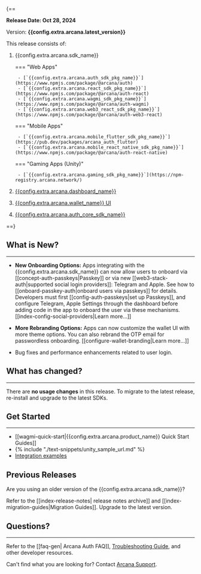 {==

**Release Date: Oct 28, 2024**  

Version: **{{config.extra.arcana.latest_version}}**

This release consists of:

1. {{config.extra.arcana.sdk_name}} 
  
    === "Web Apps"

        - [`{{config.extra.arcana.auth_sdk_pkg_name}}`](https://www.npmjs.com/package/@arcana/auth) 
        - [`{{config.extra.arcana.react_sdk_pkg_name}}`](https://www.npmjs.com/package/@arcana/auth-react)
        - [`{{config.extra.arcana.wagmi_sdk_pkg_name}}`](https://www.npmjs.com/package/@arcana/auth-wagmi) 
        - [`{{config.extra.arcana.web3_react_sdk_pkg_name}}`](https://www.npmjs.com/package/@arcana/auth-web3-react)

    === "Mobile Apps"

        - [`{{config.extra.arcana.mobile_flutter_sdk_pkg_name}}`](https://pub.dev/packages/arcana_auth_flutter)
        - [`{{config.extra.arcana.mobile_react_native_sdk_pkg_name}}`](https://www.npmjs.com/package/@arcana/auth-react-native)

    === "Gaming Apps (Unity)"

        - [`{{config.extra.arcana.gaming_sdk_pkg_name}}`](https://npm-registry.arcana.network/)

2. [{{config.extra.arcana.dashboard_name}}](https://dashboard.arcana.network/)

3. [{{config.extra.arcana.wallet_name}} UI](https://github.com/arcana-network/wallet-ui)

4. [{{config.extra.arcana.auth_core_sdk_name}}](https://www.npmjs.com/package/@arcana/auth-core)

==}


## What is New?

---
 
* **New Onboarding Options:** Apps integrating with the {{config.extra.arcana.sdk_name}} can now allow users to onboard via [[concept-auth-passkeys|Passkey]] or via new [[web3-stack-auth|supported social login providers]]: Telegram and Apple. See how to [[onboard-passkey-auth|onboard users via passkeys]] for details. Developers must first [[config-auth-passkeys|set up Passkeys]], and configure Telegram, Apple Settings through the dashboard before adding code in the app to onboard the user via these mechanisms. [[index-config-social-providers|Learn more...]]

* **More Rebranding Options:** Apps can now customize the wallet UI with more theme options. You can also rebrand the OTP email for passwordless onboarding. [[configure-wallet-branding|Learn more...]]

* Bug fixes and performance enhancements related to user login.

## What has changed?

---

There are **no usage changes** in this release. To migrate to the latest release, re-install and upgrade to the latest SDKs.

## Get Started

---

* [[wagmi-quick-start|{{config.extra.arcana.product_name}} Quick Start Guides]]
* {% include "./text-snippets/unity_sample_url.md" %} 
* [Integration examples](https://github.com/arcana-network/auth-examples)

## Previous Releases

Are you using an older version of the {{config.extra.arcana.sdk_name}}?

Refer to the [[index-release-notes| release notes archive]] and [[index-migration-guides|Migration Guides]]. Upgrade to the latest version.

## Questions? 

---

Refer to the [[faq-gen| Arcana Auth FAQ]], [Troubleshooting Guide]({{page.meta.arcana.root_rel_path}}/troubleshooting.md), and other developer resources.

Can't find what you are looking for? Contact [Arcana Support]({{page.meta.arcana.root_rel_path}}/support/index.md).